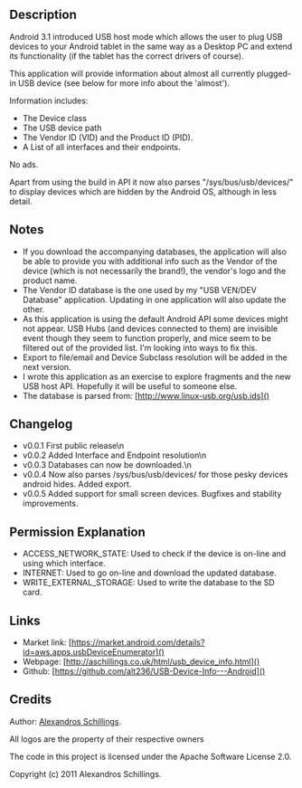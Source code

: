 Description
-----------
Android 3.1 introduced USB host mode which allows the user to plug USB devices to your Android tablet in the same way as a Desktop PC and extend its functionality (if the tablet has the correct drivers of course).

This application will provide information about almost all currently plugged-in USB device (see below for more info about the 'almost').

Information includes:

* The Device class
* The USB device path
* The Vendor ID (VID) and the Product ID (PID).
* A List of all interfaces and their endpoints.

No ads.

Apart from using the build in API it now also parses "/sys/bus/usb/devices/" to display devices which are hidden by the Android OS, although in less detail. 

Notes
-----------

* If you download the accompanying databases, the application will also be able to provide you with additional info such as the Vendor of the device (which is not necessarily the brand!), the vendor's logo and the product name.
* The Vendor ID database is the one used by my "USB VEN/DEV Database" application. Updating in one application will also update the other.
* As this application is using the default Android API some devices might not appear. USB Hubs (and devices connected to them) are invisible event though they seem to function properly, and mice seem to be filtered out of the provided list. I'm looking into ways to fix this.
* Export to file/email and Device Subclass resolution will be added in the next version.
* I wrote this application as an exercise to explore fragments and the new USB host API. Hopefully it will be useful to someone else.
* The database is parsed from: [http://www.linux-usb.org/usb.ids]()

Changelog
-----------
* v0.0.1 First public release\n
* v0.0.2 Added Interface and Endpoint resolution\n
* v0.0.3 Databases can now be downloaded.\n
* v0.0.4 Now also parses /sys/bus/usb/devices/ for those pesky devices android hides. Added export.
* v0.0.5 Added support for small screen devices. Bugfixes and stability improvements.
	
Permission Explanation
-----------
* ACCESS_NETWORK_STATE: Used to check if the device is on-line and using which interface.
* INTERNET: Used to go on-line and download the updated database.
* WRITE_EXTERNAL_STORAGE: Used to write the database to the SD card.
	
Links
-----------
* Market link: [https://market.android.com/details?id=aws.apps.usbDeviceEnumerator]()
* Webpage: [http://aschillings.co.uk/html/usb_device_info.html]()
* Github: [https://github.com/alt236/USB-Device-Info---Android]()

Credits
-----------
Author: [Alexandros Schillings](https://github.com/alt236).

All logos are the property of their respective owners

The code in this project is licensed under the Apache Software License 2.0.

Copyright (c) 2011 Alexandros Schillings.